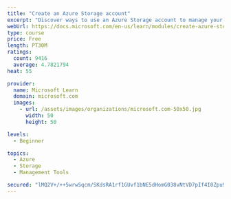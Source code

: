 ```yaml
---
title: "Create an Azure Storage account"
excerpt: "Discover ways to use an Azure Storage account to manage your data for billing, access, and storage location of your blobs, files, queues, and tables."
webUrl: https://docs.microsoft.com/en-us/learn/modules/create-azure-storage-account/
type: course
price: Free
length: PT30M
ratings:
  count: 9416
  average: 4.7821794
heat: 55

provider:
  name: Microsoft Learn
  domain: microsoft.com
  images:
    - url: /assets/images/organizations/microsoft.com-50x50.jpg
      width: 50
      height: 50

levels:
  - Beginner

topics:
  - Azure
  - Storage
  - Management Tools

secured: "lMQ2V+/++5wrwSqcm/SKdsRA1rf1GUvf1bNE5dHomG038vNtVD7pIf4I0Zpu90/moEkA4AefYyvlPi65XmP7KU04nA1ibLk03Sk2VizNixpfIpw89QCrqgcw9984t/sHriVM0s5muRuoRv95RUGgxd45SNG9lR0LWEPE2Z5HyDGnXPovBGbPrSzTs4auuS+v9WKUMum5qfXyPwXQWQJNjyzFAR5a7GOJwO+DYAT/mre2uRfIWy8ZDE2knFEiN1apGUDiN5zKBWNJI/oQhaRrkuEpPELR12GMsuczAX8sQPgxyfoVDDaOeOXbGxri9Sx2O6KHTBDlFMcdvgJInklvAW/n5tslbJ/2OgDFfEIYHx5CDDsBkwyKBAI5tnwu0EvUkT632XWJZO5QSVA71pVqChjbmkFAnTK2bPfOZA+gANU=;/TOLYUYgs/5IVBKGx++T6Q=="
---
```


